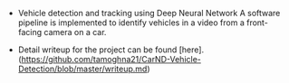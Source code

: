 * Vehicle detection and tracking using Deep Neural Network
A software pipeline is implemented to identify vehicles in a video from a front-facing camera on a car. 

* Detail writeup for the project can be found [here].(https://github.com/tamoghna21/CarND-Vehicle-Detection/blob/master/writeup.md)
